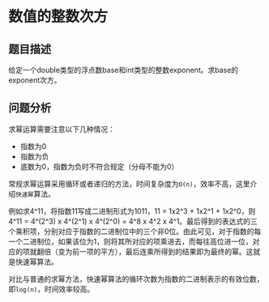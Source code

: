 # 数值的整数次方
## 题目描述
给定一个double类型的浮点数base和int类型的整数exponent。求base的exponent次方。

## 问题分析
求幂运算需要注意以下几种情况：
- 指数为0
- 指数为负
- 底数为0，指数为负时不符合规定（分母不能为0）

常规求幂运算采用循环或者递归的方法，时间复杂度为`O(n)`，效率不高，这里介绍`快速幂`算法。

例如求4^11，将指数11写成二进制形式为1011，11 = 1x2^3 + 1x2^1 + 1x2^0，则4^11 = 4^(2^3) x 4^(2^1) x 4^(2^0) = 4^8 x 4^2 x 4^1。最后得到的表达式的三个乘积项，分别对应于指数的二进制位中的三个非0位。由此可见，对于指数的每一个二进制位，如果该位为1，则将其所对应的项乘进去，而每往高位进一位，对应的项就翻倍（变为前一项的平方），最后连乘所得到的结果即为最终的幂。这就是快速幂算法。

对比与普通的求幂方法，快速幂算法的循环次数为指数的二进制表示的有效位数，即`log(n)`，时间效率较高。